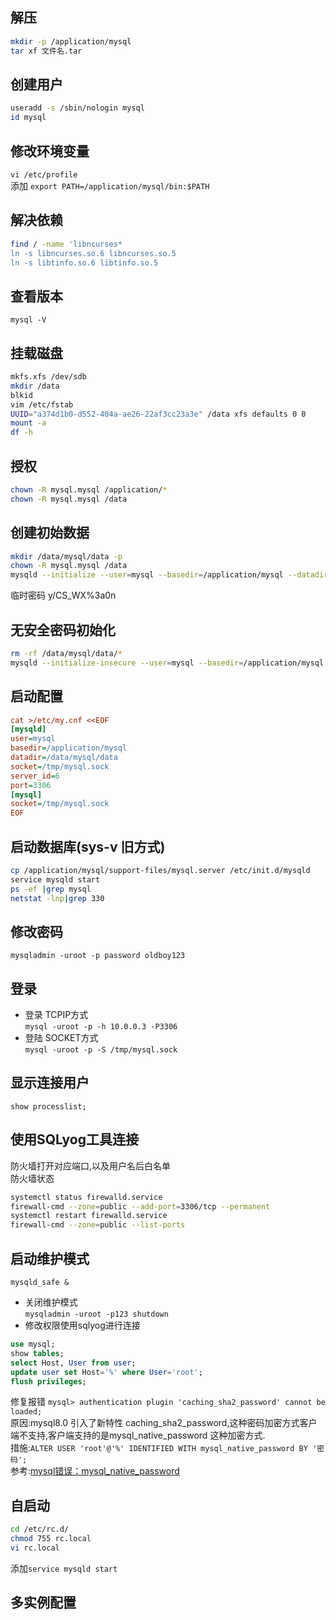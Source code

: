 ## 解压
```sh
mkdir -p /application/mysql
tar xf 文件名.tar
```
## 创建用户
```sh
useradd -s /sbin/nologin mysql
id mysql
```
## 修改环境变量
`vi /etc/profile`\
添加 `export PATH=/application/mysql/bin:$PATH`

## 解决依赖
```sh
find / -name 'libncurses*
ln -s libncurses.so.6 libncurses.so.5
ln -s libtinfo.so.6 libtinfo.so.5
```

## 查看版本
`mysql -V`

## 挂载磁盘
```sh
mkfs.xfs /dev/sdb
mkdir /data
blkid
vim /etc/fstab
UUID="a374d1b0-d552-404a-ae26-22af3cc23a3e" /data xfs defaults 0 0
mount -a
df -h
```

## 授权
```sh
chown -R mysql.mysql /application/*
chown -R mysql.mysql /data
```

## 创建初始数据
```sh
mkdir /data/mysql/data -p 
chown -R mysql.mysql /data 
mysqld --initialize --user=mysql --basedir=/application/mysql --datadir=/data/mysql/data
```
临时密码 y/CS_WX%3a0n

## 无安全密码初始化
```sh
rm -rf /data/mysql/data/*
mysqld --initialize-insecure --user=mysql --basedir=/application/mysql --datadir=/data/mysql/data
```
## 启动配置
```ini
cat >/etc/my.cnf <<EOF
[mysqld]
user=mysql
basedir=/application/mysql
datadir=/data/mysql/data
socket=/tmp/mysql.sock
server_id=6
port=3306
[mysql]
socket=/tmp/mysql.sock
EOF
```

## 启动数据库(sys-v 旧方式)
```sh
cp /application/mysql/support-files/mysql.server /etc/init.d/mysqld
service mysqld start
ps -ef |grep mysql
netstat -lnp|grep 330
```
## 修改密码
`mysqladmin -uroot -p password oldboy123`
## 登录
- 登录 TCPIP方式\
`mysql -uroot -p -h 10.0.0.3 -P3306`
- 登陆 SOCKET方式\
`mysql -uroot -p -S /tmp/mysql.sock`
## 显示连接用户
`show processlist;`
## 使用SQLyog工具连接
防火墙打开对应端口,以及用户名后白名单\
防火墙状态
```sh
systemctl status firewalld.service
firewall-cmd --zone=public --add-port=3306/tcp --permanent
systemctl restart firewalld.service
firewall-cmd --zone=public --list-ports
```
## 启动维护模式
`mysqld_safe &`
- 关闭维护模式\
`mysqladmin -uroot -p123 shutdown`
- 修改权限使用sqlyog进行连接
```sql
use mysql;
show tables;
select Host, User from user;
update user set Host='%' where User='root';
flush privileges;
```
修复报错 `mysql> authentication plugin 'caching_sha2_password' cannot be loaded;`\
原因:mysql8.0 引入了新特性 caching_sha2_password,这种密码加密方式客户端不支持,客户端支持的是mysql_native_password 这种加密方式.\
措施:`ALTER USER 'root'@'%' IDENTIFIED WITH mysql_native_password BY '密码';`\
参考:[mysql错误：mysql_native_password](https://blog.csdn.net/qq_43395428/article/details/104795256)
## 自启动
```sh
cd /etc/rc.d/
chmod 755 rc.local
vi rc.local
```
添加`service mysqld start`
## 多实例配置